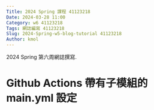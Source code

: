 ```yaml
---
Title: 2024 Spring 課程 41123218
Date: 2024-03-28 11:00
Category: w6 41123218
Tags: 網誌編寫 41123218
Slug: 2024-Spring-w5-blog-tutorial 41123218
Author: kmol
---
```


2024 Spring 第六周網誌撰寫.

<!-- PELICAN_END_SUMMARY -->

# Github Actions 帶有子模組的 main.yml 設定